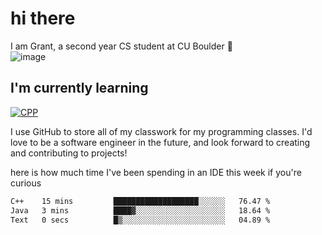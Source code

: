 
# hi there

I am Grant, a second year CS student at CU Boulder 👋  
![image](https://assets-sports.thescore.com/football/team/164/logo.png)

## I'm currently learning
[![CPP](https://skillicons.dev/icons?i=java,cpp,ts)](https://skillicons.dev)

I use GitHub to store all of my classwork for my programming classes.
I'd love to be a software engineer in the future, and look forward to creating and contributing to projects!

here is how much time I've been spending in an IDE this week if you're curious
<!--START_SECTION:waka-->

```txt
C++    15 mins         ███████████████████░░░░░░   76.47 %
Java   3 mins          ████▓░░░░░░░░░░░░░░░░░░░░   18.64 %
Text   0 secs          █▒░░░░░░░░░░░░░░░░░░░░░░░   04.89 %
```

<!--END_SECTION:waka-->

<!---
gnestr/gnestr is a ✨ special ✨ repository because its `README.md` (this file) appears on your GitHub profile.
You can click the Preview link to take a look at your changes.
--->
